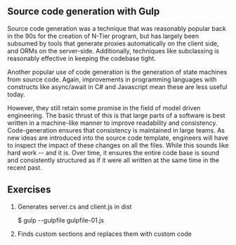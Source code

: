 Source code generation with Gulp
---------------------------------

Source code generation was a technique that was
reasonably popular back in the 90s for the creation
of N-Tier program, but has 
largely been subsumed by tools that generate
proxies automatically on the client side, and ORMs
on the server-side. Additionally, techniques like
subclassing is reasonably effective in keeping the
codebase tight.

Another popular use of code generation is the
generation of state machines from source code.
Again, improvements in programming languages 
with constructs like async/await in C# and Javascript
mean these are less useful today.

However, they still retain some promise in the 
field of model driven engineering. The basic thrust
of this is that large parts of a software is best 
written in a machine-like manner to improve readability
and consistency. Code-generation ensures that consistency
is maintained in large teams. As new ideas are introduced
into the source code template, engineers will have to
inspect the impact of these changes on all the files.
While this sounds like hard work -- and it is. Over time,
it ensures the entire code base is sound and consistently
structured as if it were all written at the same time 
in the recent past.

Exercises
---------------

1. Generates server.cs and client.js in dist

   $ gulp --gulpfile gulpfile-01.js

2. Finds custom sections and replaces them with
   custom code




